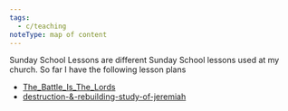 ```yaml
---
tags:
  - c/teaching
noteType: map of content
---
```

Sunday School Lessons are different Sunday School lessons used at my church. So far I have the following lesson plans
- [The_Battle_Is_The_Lords](The_Battle_Is_The_Lords.md)
- [destruction-&-rebuilding-study-of-jeremiah](destruction-&-rebuilding-study-of-jeremiah.md)